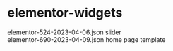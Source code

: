# elementor-widgets
  elementor-524-2023-04-06.json slider <br>
  elementor-690-2023-04-09.json home page template
